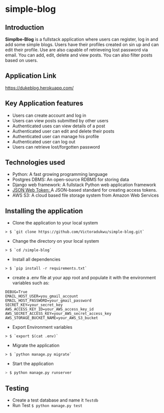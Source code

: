 # simple-blog

## Introduction
**Simplbe-Blog** is a fullstack application where users can register, log in and add some simple blogs. Users have their profiles created on sin up and can edit their profile. Use are also capable of retrieveing lost password via email. You can add, edit, delete and view posts. You can also filter posts based on users.
## __Application Link__
https://dukeblog.herokuapp.com/

## Key Application features  
* Users can create account and log in
* Users can view posts submitted by other users
* Authenticated uses can view details of a post
* Authenticated user can edit and delete their posts
* Authenticated user can manage his profile
* Authenticated user can log out
* Users can retrieve lost/forgotten password

## Technologies used
* Python: A fast growing programming language
* Postgres DBMS: An open-source RDBMS for storing data
* Django web framework: A fullstack Python web application framework
* <a href ="https://jwt.io/">JSON Web Token: </a> A JSON-based standard for creating access tokens.
* AWS S3: A cloud based file storage system from Amazon Web Services


## Installing the application 

* Clone the application to your local system
```Sh
> $ `git clone https://github.com/Victoradukwu/simple-blog.git`
```
* Change the directory on your local system
```Sh
> $ `cd /simple-blog`
```
* Install all dependencies
```Sh
> $ `pip install -r requirements.txt`
```
* create a .env file at your app root and populate it with the environment variables such as:
```Sh
DEBUG=True
EMAIL_HOST_USER=you_gmail_account
EMAIL_HOST_PASSWORD=your_gmail_password
SECRET_KEY=your_secret_key
AWS_ACCESS_KEY_ID=your_AWS_access_key_id
AWS_SECRET_ACCESS_KEY=your_AWS_secret_access_key
AWS_STORAGE_BUCKET_NAME=your_AWS_S3_bucket
```
* Export Environment variables
```Sh
> $ `export $(cat .env)`
```
* Migrate the application
```Sh
> $ `python manage.py migrate`
```
* Start the application
```sh
> $ python manage.py runserver
```
## Testing
* Create a test database and name it `Testdb`
* Run Test `$ python manage.py test`
